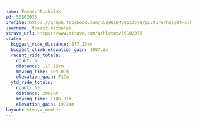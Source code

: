 ```yaml
---
name: Tomasz Michalak
id: 50102075
profile: https://graph.facebook.com/3528616460513590/picture?height=256&width=256
username: tomasz-michalak
strava_url: https://www.strava.com/athletes/50102075
stats:
  biggest_ride_distance: 177.13km
  biggest_climb_elevation_gain: 1987.2m
  recent_ride_totals:
    count: 6
    distance: 117.11km
    moving_time: 10h 01m
    elevation_gain: 717m
  ytd_ride_totals:
    count: 50
    distance: 2061km
    moving_time: 114h 31m
    elevation_gain: 19114m
layout: strava_member
--- 
```


